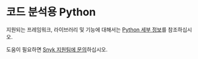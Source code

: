 # 코드 분석용 Python

지원되는 프레임워크, 라이브러리 및 기능에 대해서는 [Python 세부 정보](./)를 참조하십시오.

도움이 필요하면 [Snyk 지원팀에 문의](https://support.snyk.io)하십시오.